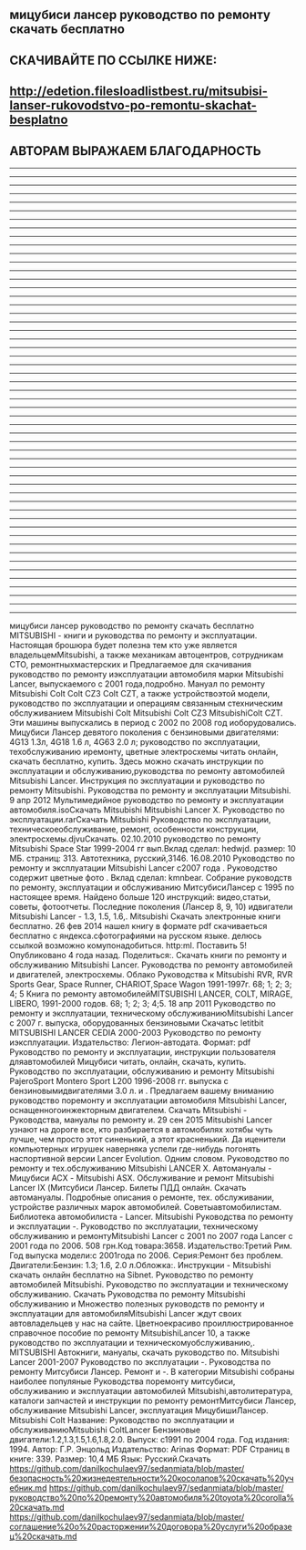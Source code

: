 мицубиси лансер руководство по ремонту скачать бесплатно
--------------------------------------------------
СКАЧИВАЙТЕ ПО ССЫЛКЕ НИЖЕ:
--------------------------------------------------
http://edetion.filesloadlistbest.ru/mitsubisi-lanser-rukovodstvo-po-remontu-skachat-besplatno
--------------------------------------------------
АВТОРАМ ВЫРАЖАЕМ БЛАГОДАРНОСТЬ
--------------------------------------------------
--------------------------------------------------
--------------------------------------------------
--------------------------------------------------
--------------------------------------------------
--------------------------------------------------
--------------------------------------------------
--------------------------------------------------
--------------------------------------------------
--------------------------------------------------
--------------------------------------------------
--------------------------------------------------
--------------------------------------------------
--------------------------------------------------
--------------------------------------------------
--------------------------------------------------
--------------------------------------------------
--------------------------------------------------
--------------------------------------------------
--------------------------------------------------
--------------------------------------------------
--------------------------------------------------
--------------------------------------------------
--------------------------------------------------
--------------------------------------------------
--------------------------------------------------
--------------------------------------------------
--------------------------------------------------
--------------------------------------------------
--------------------------------------------------
--------------------------------------------------
--------------------------------------------------
--------------------------------------------------
--------------------------------------------------
--------------------------------------------------
--------------------------------------------------
--------------------------------------------------
--------------------------------------------------
--------------------------------------------------
--------------------------------------------------
--------------------------------------------------
--------------------------------------------------
--------------------------------------------------
--------------------------------------------------
--------------------------------------------------
--------------------------------------------------
--------------------------------------------------
--------------------------------------------------
--------------------------------------------------
--------------------------------------------------
--------------------------------------------------
--------------------------------------------------
--------------------------------------------------
--------------------------------------------------
мицубиси лансер руководство по ремонту скачать бесплатно MITSUBISHI - книги и руководства по ремонту и эксплуатации. Настоящая брошюра будет полезна тем кто уже является владельцемMitsubishi, а также механикам автоцентров, сотрудникам СТО, ремонтныхмастерских и  Предлагаемое для скачивания руководство по ремонту иэксплуатации автомобиля марки Mitsubishi Lancer, выпускаемого с 2001 года,подробно. Мануал по ремонту Mitsubishi Colt  Colt CZ3  Colt CZT, а также устройствоэтой модели, руководство по эксплуатации и операциям связанным стехническим обслуживанием Mitsubishi Colt  Mitsubishi Colt CZ3  MitsubishiColt CZT. Эти машины выпускались в период с 2002 по 2008 год иоборудовались. Мицубиси Лансер девятого поколения с бензиновыми двигателями: 4G13 1.3л, 4G18 1.6 л, 4G63 2.0 л; руководство по эксплуатации, техобслуживанию иремонту, цветные электросхемы читать онлайн, скачать бесплатно, купить. Здесь можно скачать инструкции по эксплуатации и обслуживанию,руководства по ремонту автомобилей Mitsubishi Lancer. Инструкция по эксплуатации и руководство по ремонту Mitsubishi. Руководства по ремонту и эксплуатации Mitsubishi. 9 апр 2012  Мультимедийное руководство по ремонту и эксплуатации автомобиля.isoСкачать Mitsubishi  Mitsubishi Lancer X. Руководство по эксплуатации.rarСкачать Mitsubishi  Руководство по эксплуатации, техническоеобслуживание, ремонт, особенности конструкции, электросхемы.djvuСкачать. 02.10.2010 руководство по ремонту Mitsubishi Space Star 1999-2004 гг вып.Вклад сделал: hedwjd. размер: 10 МБ. страниц: 313. Автотехника, русский,3146. 16.08.2010 Руководство по ремонту и эксплуатации Mitsubishi Lancer с2007 года . Руководство содержит цветные фото . Вклад сделал: kmnbear. Собрание руководств по ремонту, эксплуатации и обслуживанию МитсубисиЛансер с 1995 по настоящее время. Найдено больше 120 инструкций: видео,статьи, советы, фотоотчеты. Последние поколения (Лансер 8, 9, 10) идвигатели Mitsubishi Lancer - 1.3, 1.5, 1.6,. Mitsubishi  Скачать электронные книги бесплатно. 26 фев 2014  нашел книгу в формате pdf cкачиваеться бесплатно с яндекса.сфотографиями на русском языке. делюсь ссылкой возможно комупонадобиться. http:ml. Поставить 5! Опубликовано 4 года назад. Поделиться:. Скачать книги по ремонту и обслуживанию Mitsubishi Lancer. Руководства по ремонту автомобилей и двигателей, электросхемы.  Облако Руководства к Mitsubishi RVR, RVR Sports Gear, Space Runner, CHARIOT,Space Wagon 1991-1997г. 68; 1; 2; 3; 4; 5  Книга по ремонту автомобилейMITSUBISHI LANCER, COLT, MIRAGE, LIBERO, 1991-2000 годов. 68; 1; 2; 3; 4;5. 18 апр 2011  Руководство по ремонту и эксплуатации, техническому обслуживаниюMitsubishi Lancer с 2007 г. выпуска, оборудованных бензиновыми  Скачатьc letitbit MITSUBISHI LANCER CEDIA 2000-2003 Руководство по ремонту иэксплуатации. Издательство: Легион-автодата. Формат: pdf
Руководство по ремонту и эксплуатации, инструкции пользователя дляавтомобилей Мицубиси читать, онлайн, скачать, купить. Руководство по эксплуатации, обслуживанию и ремонту Mitsubishi PajeroSport  Montero Sport  L200 1996-2008 гг. выпуска с бензиновымидвигателями 3.0 л. и . Предлагаем вашему вниманию руководство поремонту и эксплуатации автомобиля Mitsubishi Lancer, оснащенногоинжекторным двигателем. Скачать Mitsubishi - Руководства, мануалы по ремонту и. 29 сен 2015  Mitsubishi Lancer узнают на дороге все, кто разбирается в автомобилях хотябы чуть лучше, чем просто этот синенький, а этот  красненький. Да иценители компьютерных игрушек наверняка успели где-нибудь погонять наспортивной версии Lancer Evolution. Одним словом. Руководство по ремонту и тех.обслуживанию Mitsubishi LANCER X. Автомануалы - Мицубиси АСХ - Mitsubishi ASX. Обслуживание и ремонт Mitsubishi Lancer IX (Митсубиси Лансер. Билеты ПДД онлайн. Скачать автомануалы. Подробные описания о ремонте, тех. обслуживании, устройстве различных марок автомобилей. Советыавтомобилистам. Библиотека автомобилиста - Lancer. Mitsubishi Руководства по ремонту и эксплуатации -. Руководство по эксплуатации, техническому обслуживанию и ремонтуMitsubishi Lancer с 2001 по 2007 года  Lancer с 2001 года по 2006. 508 грн.Код товара:3658. Издательство:Третий Рим. Год выпуска модели:с 2001года по 2006. Серия:Ремонт без проблем. Двигатели:Бензин: 1.3; 1.6, 2.0 л.Обложка:. Инструкции - Mitsubishi скачать онлайн бесплатно на Sibnet. Руководство по ремонту автомобилей Mitsubishi. Руководство по эксплуатации и техническому обслуживанию. Скачать Руководства по ремонту Mitsubishi обслуживанию и
Множество полезных руководств по ремонту и эксплуатации для автомобиляMitsubishi Lancer ждут своих автовладельцев у нас на сайте.  Цветноекрасиво проиллюстрированное справочное пособие по ремонту MitsubishiLancer 10, а также руководство по эксплуатации и техническомуобслуживанию,. MITSUBISHI  Автокниги, мануалы, скачать руководство по. Mitsubishi Lancer 2001-2007 Руководство по эксплуатации -. Руководства по ремонту Митсубиси Лансер. Ремонт и  -. В категории Mitsubishi собраны наиболее популяные Руководства поремонту митсубиси, обслуживанию и эксплуатации автомобилей Mitsubishi,автолитература, каталоги запчастей и инструкции по ремонту  ремонтМитсубиси Лансер, обслуживание Mitsubishi Lancer, эксплуатация МицубишиЛансер. Mitsubishi Colt Название: Руководство по эксплуатации и обслуживаниюMitsubishi ColtLancer Бензиновые двигатели:1.2,1.3,1.5,1.6,1.8,2.0. Выпуск: с1991 по 2004 года. Год издания: 1994. Автор: Г.Р. Энцольд Издательство: Arinas Формат: PDF Страниц в книге: 339. Размер: 10,4 МБ Язык: Русский.Скачать
https://github.com/danilkochulaev97/sedanmiata/blob/master/безопасность%20жизнедеятельности%20косолапов%20скачать%20учебник.md
https://github.com/danilkochulaev97/sedanmiata/blob/master/руководство%20по%20ремонту%20автомобиля%20toyota%20corolla%20скачать.md
https://github.com/danilkochulaev97/sedanmiata/blob/master/соглашение%20о%20расторжении%20договора%20услуги%20образец%20скачать.md
